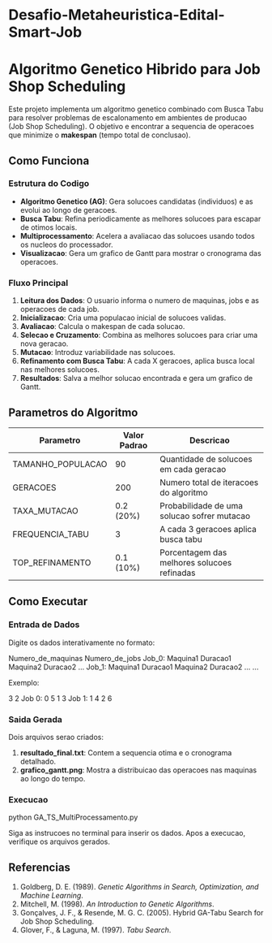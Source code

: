 # Desafio-Metaheuristica-Edital-Smart-Job

# Algoritmo Genetico Hibrido para Job Shop Scheduling

Este projeto implementa um algoritmo genetico combinado com Busca Tabu para resolver problemas de escalonamento em ambientes de producao (Job Shop Scheduling). O objetivo e encontrar a sequencia de operacoes que minimize o **makespan** (tempo total de conclusao).

## Como Funciona

### Estrutura do Codigo

- **Algoritmo Genetico (AG)**: Gera solucoes candidatas (individuos) e as evolui ao longo de geracoes.
- **Busca Tabu**: Refina periodicamente as melhores solucoes para escapar de otimos locais.
- **Multiprocessamento**: Acelera a avaliacao das solucoes usando todos os nucleos do processador.
- **Visualizacao**: Gera um grafico de Gantt para mostrar o cronograma das operacoes.

### Fluxo Principal

1. **Leitura dos Dados**: O usuario informa o numero de maquinas, jobs e as operacoes de cada job.
2. **Inicializacao**: Cria uma populacao inicial de solucoes validas.
3. **Avaliacao**: Calcula o makespan de cada solucao.
4. **Selecao e Cruzamento**: Combina as melhores solucoes para criar uma nova geracao.
5. **Mutacao**: Introduz variabilidade nas solucoes.
6. **Refinamento com Busca Tabu**: A cada X geracoes, aplica busca local nas melhores solucoes.
7. **Resultados**: Salva a melhor solucao encontrada e gera um grafico de Gantt.

## Parametros do Algoritmo

| Parametro           | Valor Padrao | Descricao                                      |
|---------------------|--------------|------------------------------------------------|
| TAMANHO_POPULACAO   | 90           | Quantidade de solucoes em cada geracao         |
| GERACOES            | 200          | Numero total de iteracoes do algoritmo         |
| TAXA_MUTACAO        | 0.2 (20%)    | Probabilidade de uma solucao sofrer mutacao    |
| FREQUENCIA_TABU     | 3            | A cada 3 geracoes aplica busca tabu            |
| TOP_REFINAMENTO     | 0.1 (10%)    | Porcentagem das melhores solucoes refinadas    |

## Como Executar

### Entrada de Dados
Digite os dados interativamente no formato:

Numero_de_maquinas Numero_de_jobs
Job_0: Maquina1 Duracao1 Maquina2 Duracao2 ...
Job_1: Maquina1 Duracao1 Maquina2 Duracao2 ...
...


Exemplo:

3 2
Job 0: 0 5 1 3
Job 1: 1 4 2 6


### Saida Gerada
Dois arquivos serao criados:
1. **resultado_final.txt**: Contem a sequencia otima e o cronograma detalhado.
2. **grafico_gantt.png**: Mostra a distribuicao das operacoes nas maquinas ao longo do tempo.

### Execucao
python GA_TS_MultiProcessamento.py

Siga as instrucoes no terminal para inserir os dados. Apos a execucao, verifique os arquivos gerados.

## Referencias

1. Goldberg, D. E. (1989). *Genetic Algorithms in Search, Optimization, and Machine Learning*.
2. Mitchell, M. (1998). *An Introduction to Genetic Algorithms*.
3. Gonçalves, J. F., & Resende, M. G. C. (2005). Hybrid GA-Tabu Search for Job Shop Scheduling.
4. Glover, F., & Laguna, M. (1997). *Tabu Search*.
